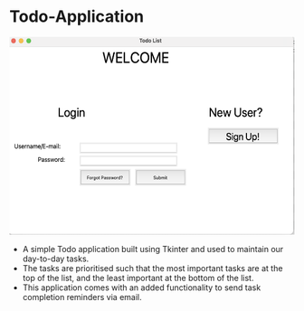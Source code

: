 # Todo-Application

<img src="Picture_1.png" height="350px">

* A simple Todo application built using Tkinter and used to maintain our day-to-day tasks.
* The tasks are prioritised such that the most important tasks are at the top of the list, and the least important at the bottom of the list. 
* This application comes with an added functionality to send task completion reminders via email. 
